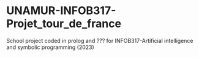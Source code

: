 # UNAMUR-INFOB317-Projet_tour_de_france
School project coded in prolog and ???  for  INFOB317-Artificial intelligence and symbolic programming (2023)
